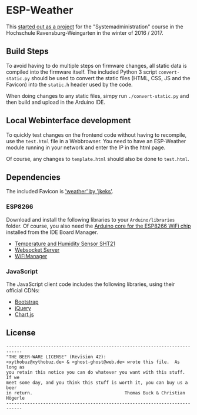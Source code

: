 # ESP-Weather

This [started out as a project](https://github.com/g40st/Systemadministration) for the "Systemadministration" course in the Hochschule Ravensburg-Weingarten in the winter of 2016 / 2017.

## Build Steps

To avoid having to do multiple steps on firmware changes, all static data is compiled into the firmware itself. The included Python 3 script `convert-static.py` should be used to convert the static files (HTML, CSS, JS and the Favicon) into the `static.h` header used by the code.

When doing changes to any static files, simpy run `./convert-static.py` and then build and upload in the Arduino IDE.

## Local Webinterface development

To quickly test changes on the frontend code without having to recompile, use the `test.html` file in a Webbrowser. You need to have an ESP-Weather module running in your network and enter the IP in the html page.

Of course, any changes to `template.html` should also be done to `test.html`.

## Dependencies

The included Favicon is ['weather' by 'jkeks'](http://www.favicon.cc/?action=icon&file_id=757061).

### ESP8266

Download and install the following libraries to your `Arduino/libraries` folder. Of course, you also need the [Arduino core for the ESP8266 WiFi chip](https://github.com/esp8266/Arduino) installed from the IDE Board Manager.

* [Temperature and Humidity Sensor SHT21](https://github.com/markbeee/SHT21)
* [Websocket Server](https://github.com/morrissinger/ESP8266-Websocket)
* [WiFiManager](https://github.com/tzapu/WiFiManager)

### JavaScript

The JavaScript client code includes the following libraries, using their official CDNs:

* [Bootstrap](http://getbootstrap.com/)
* [jQuery](https://jquery.com/)
* [Chart.js](https://github.com/chartjs/Chart.js)

## License

    ----------------------------------------------------------------------------
    "THE BEER-WARE LICENSE" (Revision 42):
    <xythobuz@xythobuz.de> & <ghost-ghost@web.de> wrote this file.  As long as
    you retain this notice you can do whatever you want with this stuff. If we
    meet some day, and you think this stuff is worth it, you can buy us a beer
    in return.                                   Thomas Buck & Christian Högerle
    ----------------------------------------------------------------------------

